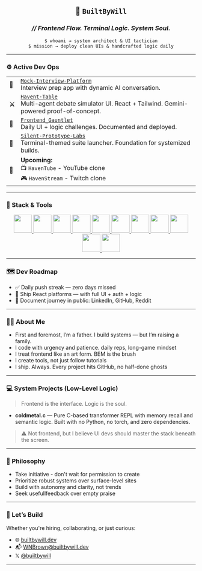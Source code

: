 <div align="center">

<h2>🧠 <code>BuiltByWill</code></h2>
<h3><em>// Frontend Flow. Terminal Logic. System Soul.</em></h3>
<p>
<code>$ whoami → system architect & UI tactician</code><br/>
<code>$ mission → deploy clean UIs & handcrafted logic daily</code>
</p>

</div>

---

### ⚙️ Active Dev Ops

<div align="center">

  <table>
    <tr>
      <td><strong>💼</strong></td>
      <td><a href="https://github.com/builtbywilldev/haven-interview"><code>Mock-Interview-Platform</code></a><br/>Interview prep app with dynamic AI conversation.</td>
    </tr>
    <tr>
      <td><strong>⚔️</strong></td>
      <td><a href="https://github.com/builtbywilldev/haven-table"><code>Havent-Table</code></a><br/>Multi-agent debate simulator UI. React + Tailwind. Gemini-powered proof-of-concept.</td>
    </tr>
    <tr>
      <td><strong>🧪</strong></td>
      <td><a href="https://github.com/builtbywilldev/frontend__Gauntlet"><code>Frontend_Gauntlet</code></a><br/>Daily UI + logic challenges. Documented and deployed.</td>
    </tr>
    <tr>
      <td><strong>🧵</strong></td>
      <td><a href="https://github.com/builtbywilldev/silent-prototype"><code>Silent-Prototype-Labs</code></a><br/>Terminal-themed suite launcher. Foundation for systemized builds.</td>
    </tr>
    <tr>
      <td><strong>🔮</strong></td>
      <td>
        <strong>Upcoming:</strong><br/>
        📺 <code>HavenTube</code> - YouTube clone<br/>
        🎮 <code>HavenStream</code> - Twitch clone
      </td>
    </tr>
  </table>

</div>

---

### 🧰 Stack & Tools

<div align="center">

  <a href="https://developer.mozilla.org/en-US/docs/Web/HTML" title="HTML5">
    <img src="https://skillicons.dev/icons?i=html" height="48" />
  </a>
  <a href="https://developer.mozilla.org/en-US/docs/Web/CSS" target="_blank" title="CSS3">
    <img src="https://skillicons.dev/icons?i=css" height="48" />
  </a>
  <a href="https://developer.mozilla.org/en-US/docs/Web/JavaScript" target="_blank" title="JavaScript">
    <img src="https://skillicons.dev/icons?i=js" height="48" />
  </a>
  <a href="https://react.dev/" title="React.js">
    <img src="https://skillicons.dev/icons?i=react" target="_blank" height="48" />
  </a>
  <a href="https://nextjs.org/" title="Next.js">
    <img src="https://skillicons.dev/icons?i=nextjs" target="_blank" height="48" />
  </a>
  <a href="https://tailwindcss.com/" title="Tailwind CSS">
    <img src="https://skillicons.dev/icons?i=tailwind" target="_blank" height="48" />
  </a>
  <a href="https://nodejs.org/" title="Node.js">
    <img src="https://skillicons.dev/icons?i=nodejs" target="_blank" height="48" />
  </a>
  <a href="https://git-scm.com/" title="Git">
    <img src="https://skillicons.dev/icons?i=git" target="_blank" height="48" />
  </a>
  <a href="https://github.com/" title="GitHub">
    <img src="https://skillicons.dev/icons?i=github" target="_blank" height="48" />
  </a>
  <a href="https://code.visualstudio.com/" title="VS Code">
    <img src="https://skillicons.dev/icons?i=vscode" target="_blank" height="48" />
  </a>
  <a href="https://figma.com/" title="Figma">
    <img src="https://skillicons.dev/icons?i=figma" target="_blank" height="48" />
  </a>

</div>

---

### 🗺️ Dev Roadmap

- ✅ Daily push streak — zero days missed
- 🚢 Ship React platforms — with full UI + auth + logic
- 🧾 Document journey in public: LinkedIn, GitHub, Reddit

---

### 👨‍💻 About Me

- First and foremost, I’m a father. I build systems — but I’m raising a family.
- I code with urgency and patience. daily reps, long-game mindset
- I treat frontend like an art form. BEM is the brush
- I create tools, not just follow tutorials
- I ship. Always. Every project hits GitHub, no half-done ghosts
---

### 💻 System Projects (Low-Level Logic)

> Frontend is the interface. Logic is the soul.

- **coldmetal.c** — Pure C-based transformer REPL with memory recall and semantic logic. Built with no Python, no torch, and zero dependencies.  
> ⚠️ Not frontend, but I believe UI devs should master the stack beneath the screen.

---

### 🧠 Philosophy

- Take initiative - don't wait for permission to create
- Prioritize robust systems over surface-level sites
- Build with autonomy and clarity, not trends
- Seek usefullfeedback over empty praise

---

### 🔗 Let’s Build

Whether you're hiring, collaborating, or just curious:

- 🌐 [builtbywill.dev](https://www.builtbywill.dev)
- 📬 [WNBrown@builtbywill.dev](mailto:WNBrown@builtbywill.dev)
- 𝕏 [@builtbywill](https://x.com/builtbywill)

---

<!---
builtbywilldev/builtbywilldev is a ✨ special ✨ repository because its `README.md` appears on your GitHub profile.
You can click the Preview link to see it live.
--->
